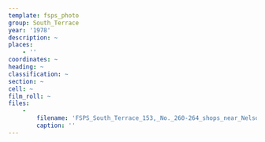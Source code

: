 ```yaml
---
template: fsps_photo
group: South_Terrace
year: '1978'
description: ~
places:
    - ''
coordinates: ~
heading: ~
classification: ~
section: ~
cell: ~
film_roll: ~
files:
    -
        filename: 'FSPS_South_Terrace_153,_No._260-264_shops_near_Nelson_Street,_17-7-C2_1978.png'
        caption: ''
---
```

